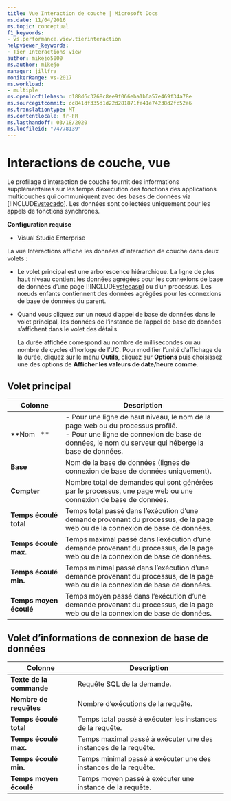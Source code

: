 ```yaml
---
title: Vue Interaction de couche | Microsoft Docs
ms.date: 11/04/2016
ms.topic: conceptual
f1_keywords:
- vs.performance.view.tierinteraction
helpviewer_keywords:
- Tier Interactions view
author: mikejo5000
ms.author: mikejo
manager: jillfra
monikerRange: vs-2017
ms.workload:
- multiple
ms.openlocfilehash: d188d6c3268c8ee9f066eba1b6a57e469f34a78e
ms.sourcegitcommit: cc841df335d1d22d281871fe41e74238d2fc52a6
ms.translationtype: MT
ms.contentlocale: fr-FR
ms.lasthandoff: 03/18/2020
ms.locfileid: "74778139"
---
```

# <a name="tier-interactions-view"></a>Interactions de couche, vue

Le profilage d’interaction de couche fournit des informations supplémentaires sur les temps d’exécution des fonctions des applications multicouches qui communiquent avec des bases de données via [!INCLUDE[vstecado](../data-tools/includes/vstecado_md.md)]. Les données sont collectées uniquement pour les appels de fonctions synchrones.

**Configuration requise**

- Visual Studio Enterprise

La vue Interactions affiche les données d’interaction de couche dans deux volets :

- Le volet principal est une arborescence hiérarchique. La ligne de plus haut niveau contient les données agrégées pour les connexions de base de données d’une page [!INCLUDE[vstecasp](../code-quality/includes/vstecasp_md.md)] ou d’un processus. Les nœuds enfants contiennent des données agrégées pour les connexions de base de données du parent.

- Quand vous cliquez sur un nœud d’appel de base de données dans le volet principal, les données de l’instance de l’appel de base de données s’affichent dans le volet des détails.

  La durée affichée correspond au nombre de millisecondes ou au nombre de cycles d’horloge de l’UC. Pour modifier l’unité d’affichage de la durée, cliquez sur le menu **Outils**, cliquez sur **Options** puis choisissez une des options de **Afficher les valeurs de date/heure comme**.

## <a name="master-pane"></a>Volet principal

|Colonne|Description|
|------------|-----------------|
|**Nom   **|- Pour une ligne de haut niveau, le nom de la page web ou du processus profilé.<br />- Pour une ligne de connexion de base de données, le nom du serveur qui héberge la base de données.|
|**Base**|Nom de la base de données (lignes de connexion de base de données uniquement).|
|**Compter**|Nombre total de demandes qui sont générées par le processus, une page web ou une connexion de base de données.|
|**Temps écoulé total**|Temps total passé dans l’exécution d’une demande provenant du processus, de la page web ou de la connexion de base de données.|
|**Temps écoulé max.**|Temps maximal passé dans l’exécution d’une demande provenant du processus, de la page web ou de la connexion de base de données.|
|**Temps écoulé min.**|Temps minimal passé dans l’exécution d’une demande provenant du processus, de la page web ou de la connexion de base de données.|
|**Temps moyen écoulé**|Temps moyen passé dans l’exécution d’une demande provenant du processus, de la page web ou de la connexion de base de données.|

## <a name="database-connection-details-pane"></a>Volet d’informations de connexion de base de données

|Colonne|Description|
|------------|-----------------|
|**Texte de la commande**|Requête SQL de la demande.|
|**Nombre de requêtes**|Nombre d’exécutions de la requête.|
|**Temps écoulé total**|Temps total passé à exécuter les instances de la requête.|
|**Temps écoulé max.**|Temps maximal passé à exécuter une des instances de la requête.|
|**Temps écoulé min.**|Temps minimal passé à exécuter une des instances de la requête.|
|**Temps moyen écoulé**|Temps moyen passé à exécuter une instance de la requête.|
